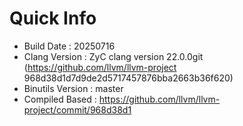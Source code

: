 # Quick Info
* Build Date : 20250716
* Clang Version : ZyC clang version 22.0.0git (https://github.com/llvm/llvm-project 968d38d1d7d9de2d5717457876bba2663b36f620)
* Binutils Version : master
* Compiled Based : https://github.com/llvm/llvm-project/commit/968d38d1

